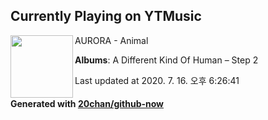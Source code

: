 ## Currently Playing on YTMusic

[<img align="left" width="100" src="https://lh3.googleusercontent.com/CtsjufAFxn08leOCZ626_yjPwqiOzsdj38jFhlXaKsCaUlqFmDf-5s-_lYPvU1E0D8y4lD4oSW_if-A">](https://music.youtube.com/channel/UC4G-AJa7kn8oumI6TT2WXYw)

AURORA - Animal

**Albums**: A Different Kind Of Human – Step 2

Last updated at 2020. 7. 16. 오후 6:26:41

#### Generated with [20chan/github-now](https://github.com/20chan/github-now)


<!--
**20chan/20chan** is a ✨ _special_ ✨ repository because its `README.md` (this file) appears on your GitHub profile.

Here are some ideas to get you started:

- 🔭 I’m currently working on ...
- 🌱 I’m currently learning ...
- 👯 I’m looking to collaborate on ...
- 🤔 I’m looking for help with ...
- 💬 Ask me about ...
- 📫 How to reach me: ...
- 😄 Pronouns: ...
- ⚡ Fun fact: ...
-->
